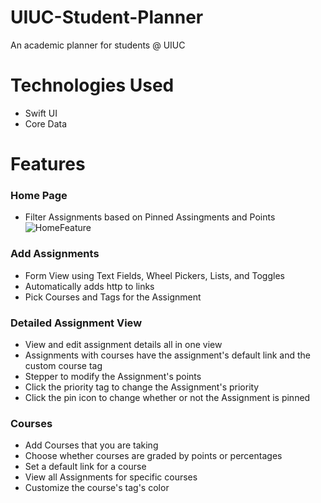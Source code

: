 # UIUC-Student-Planner
An academic planner for students @ UIUC
# Technologies Used
* Swift UI
* Core Data
# Features

### Home Page
* Filter Assignments based on Pinned Assingments and Points
![HomeFeature](https://media.giphy.com/media/N4RrxeywmBJkLEImIu/giphy.gif)

### Add Assignments
* Form View using Text Fields, Wheel Pickers, Lists, and Toggles
* Automatically adds http to links
* Pick Courses and Tags for the Assignment

### Detailed Assignment View
* View and edit assignment details all in one view
* Assignments with courses have the assignment's default link and the custom course tag
* Stepper to modify the Assignment's points
* Click the priority tag to change the Assignment's priority
* Click the pin icon to change whether or not the Assignment is pinned

### Courses 
* Add Courses that you are taking
* Choose whether courses are graded by points or percentages
* Set a default link for a course
* View all Assignments for specific courses
* Customize the course's tag's color
    
        
